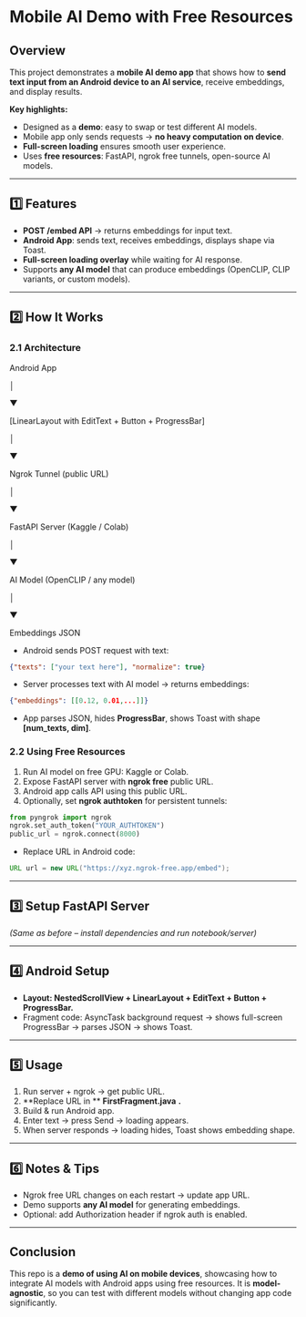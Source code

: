 # Mobile AI Demo with Free Resources

## Overview

This project demonstrates a **mobile AI demo app** that shows how to **send text input from an Android device to an AI service**, receive embeddings, and display results.

**Key highlights:**

- Designed as a **demo**: easy to swap or test different AI models.
- Mobile app only sends requests → **no heavy computation on device**.
- **Full-screen loading** ensures smooth user experience.
- Uses **free resources**: FastAPI, ngrok free tunnels, open-source AI models.

---

## 1️⃣ Features

- **POST /embed API** → returns embeddings for input text.
- **Android App**: sends text, receives embeddings, displays shape via Toast.
- **Full-screen loading overlay** while waiting for AI response.
- Supports **any AI model** that can produce embeddings (OpenCLIP, CLIP variants, or custom models).

---

## 2️⃣ How It Works

### 2.1 Architecture

Android App

│

▼

[LinearLayout with EditText + Button + ProgressBar]

│

▼

Ngrok Tunnel (public URL)

│

▼

FastAPI Server (Kaggle / Colab)

│

▼

AI Model (OpenCLIP / any model)

│

▼

Embeddings JSON

* Android sends POST request with text:

```json
{"texts": ["your text here"], "normalize": true}
```

* Server processes text with AI model → returns embeddings:

```json
{"embeddings": [[0.12, 0.01,...]]}
```

* App parses JSON, hides **ProgressBar**, shows Toast with shape **[num_texts, dim]**.

### **2.2 Using Free Resources**

1. Run AI model on free GPU: Kaggle or Colab.
2. Expose FastAPI server with **ngrok free** public URL.
3. Android app calls API using this public URL.
4. Optionally, set **ngrok authtoken** for persistent tunnels:

```python
from pyngrok import ngrok
ngrok.set_auth_token("YOUR_AUTHTOKEN")
public_url = ngrok.connect(8000)
```

* Replace URL in Android code:

```java
URL url = new URL("https://xyz.ngrok-free.app/embed");
```

---

## **3️⃣ Setup FastAPI Server**

*(Same as before – install dependencies and run notebook/server)*

---

## **4️⃣ Android Setup**

* **Layout: **NestedScrollView + LinearLayout + EditText + Button + ProgressBar**.**
* Fragment code: AsyncTask background request → shows full-screen ProgressBar → parses JSON → shows Toast.

---

## **5️⃣ Usage**

1. Run server + ngrok → get public URL.
2. **Replace URL in ** **FirstFragment.java** **.**
3. Build & run Android app.
4. Enter text → press Send → loading appears.
5. When server responds → loading hides, Toast shows embedding shape.

---

## **6️⃣ Notes & Tips**

* Ngrok free URL changes on each restart → update app URL.
* Demo supports **any AI model** for generating embeddings.
* Optional: add Authorization header if ngrok auth is enabled.

---

## **Conclusion**

This repo is a **demo of using AI on mobile devices**, showcasing how to integrate AI models with Android apps using free resources. It is **model-agnostic**, so you can test with different models without changing app code significantly.
